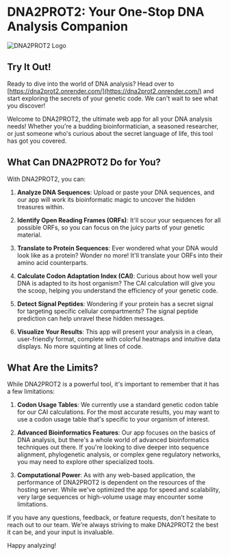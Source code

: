 # DNA2PROT2: Your One-Stop DNA Analysis Companion

![DNA2PROT2 Logo](https://via.placeholder.com/150)

## Try It Out!

Ready to dive into the world of DNA analysis? Head over to [https://dna2prot2.onrender.com/](https://dna2prot2.onrender.com/) and start exploring the secrets of your genetic code. We can't wait to see what you discover!

Welcome to DNA2PROT2, the ultimate web app for all your DNA analysis needs! Whether you're a budding bioinformatician, a seasoned researcher, or just someone who's curious about the secret language of life, this tool has got you covered.

## What Can DNA2PROT2 Do for You?

With DNA2PROT2, you can:

1. **Analyze DNA Sequences**: Upload or paste your DNA sequences, and our app will work its bioinformatic magic to uncover the hidden treasures within.

2. **Identify Open Reading Frames (ORFs)**: It'll scour your sequences for all possible ORFs, so you can focus on the juicy parts of your genetic material.

3. **Translate to Protein Sequences**: Ever wondered what your DNA would look like as a protein? Wonder no more! It'll translate your ORFs into their amino acid counterparts.

4. **Calculate Codon Adaptation Index (CAI)**: Curious about how well your DNA is adapted to its host organism? The CAI calculation will give you the scoop, helping you understand the efficiency of your genetic code.

5. **Detect Signal Peptides**: Wondering if your protein has a secret signal for targeting specific cellular compartments? The signal peptide prediction can help unravel these hidden messages.

6. **Visualize Your Results**: This app will present your analysis in a clean, user-friendly format, complete with colorful heatmaps and intuitive data displays. No more squinting at lines of code.

## What Are the Limits?

While DNA2PROT2 is a powerful tool, it's important to remember that it has a few limitations:

1. **Codon Usage Tables**: We currently use a standard genetic codon table for our CAI calculations. For the most accurate results, you may want to use a codon usage table that's specific to your organism of interest.

2. **Advanced Bioinformatics Features**: Our app focuses on the basics of DNA analysis, but there's a whole world of advanced bioinformatics techniques out there. If you're looking to dive deeper into sequence alignment, phylogenetic analysis, or complex gene regulatory networks, you may need to explore other specialized tools.

3. **Computational Power**: As with any web-based application, the performance of DNA2PROT2 is dependent on the resources of the hosting server. While we've optimized the app for speed and scalability, very large sequences or high-volume usage may encounter some limitations.

If you have any questions, feedback, or feature requests, don't hesitate to reach out to our team. We're always striving to make DNA2PROT2 the best it can be, and your input is invaluable.

Happy analyzing!
